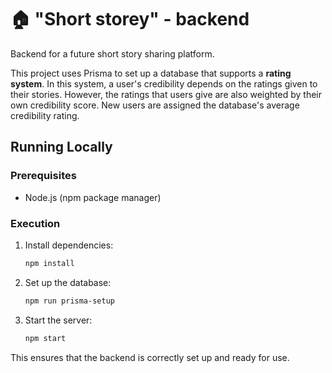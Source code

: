 # 🏠 "Short storey" - backend

Backend for a future short story sharing platform.

This project uses Prisma to set up a database that supports a **rating system**. In this system, a user's credibility depends on the ratings given to their stories. However, the ratings that users give are also weighted by their own credibility score. New users are assigned the database's average credibility rating.


## Running Locally

### Prerequisites

- Node.js (npm package manager)

### Execution

1. Install dependencies:
   ```sh
   npm install
   ```
2. Set up the database:
   ```sh
   npm run prisma-setup
   ```
3. Start the server:
   ```sh
   npm start
   ```

This ensures that the backend is correctly set up and ready for use.

